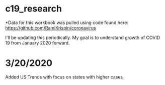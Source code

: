 # c19_research
*Data for this workbook was pulled using code found here: https://github.com/RamiKrispin/coronavirus

I'll be updating this periodically. My goal is to understand growth of COVID 19 from January 2020 forward.

# 3/20/2020

Added US Trends with focus on states with higher cases

